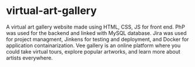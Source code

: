# virtual-art-gallery
A virtual art gallery website made using HTML, CSS, JS for front end. PhP was used for the backend and linked with MySQL database.
Jira was used for project managment, Jinkens for testing and deployment, and Docker for application containarization.
Vee gallery is an online platform where you could take virtual tours, explore popular artworks, and learn more about artists everywhere.
